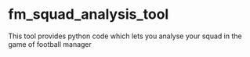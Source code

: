 # fm_squad_analysis_tool
This tool provides python code which lets you analyse your squad in the game of football manager
